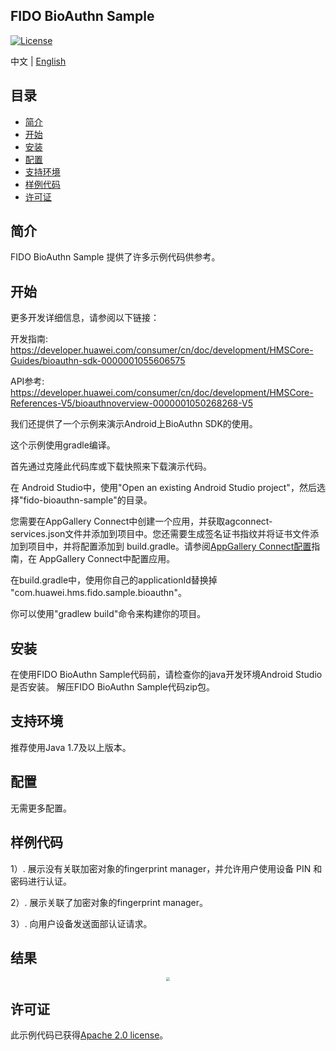 ## FIDO BioAuthn Sample
[![License](https://img.shields.io/badge/Docs-hmsguides-brightgreen)](https://developer.huawei.com/consumer/cn/doc/development/HMSCore-Guides/introduction-0000001051069988)

中文 | [English](README.md)

## 目录

 * [简介](#简介)
 * [开始](#开始)
 * [安装](#安装)
 * [配置](#配置)
 * [支持环境](#支持环境)
 * [样例代码](#样例代码)
 * [许可证](#许可证)


## 简介
FIDO BioAuthn Sample 提供了许多示例代码供参考。

## 开始
更多开发详细信息，请参阅以下链接：

开发指南: https://developer.huawei.com/consumer/cn/doc/development/HMSCore-Guides/bioauthn-sdk-0000001055606575

API参考: https://developer.huawei.com/consumer/cn/doc/development/HMSCore-References-V5/bioauthnoverview-0000001050268268-V5

我们还提供了一个示例来演示Android上BioAuthn SDK的使用。

这个示例使用gradle编译。

首先通过克隆此代码库或下载快照来下载演示代码。

在 Android Studio中，使用"Open an existing Android Studio project"，然后选择"fido-bioauthn-sample"的目录。

您需要在AppGallery Connect中创建一个应用，并获取agconnect-services.json文件并添加到项目中。您还需要生成签名证书指纹并将证书文件添加到项目中，并将配置添加到 build.gradle。请参阅[AppGallery Connect配置](https://developer.huawei.com/consumer/cn/doc/development/HMSCore-Guides/config-agc-0000001050262772)指南，在 AppGallery Connect中配置应用。

在build.gradle中，使用你自己的applicationId替换掉 "com.huawei.hms.fido.sample.bioauthn"。

你可以使用"gradlew build"命令来构建你的项目。


## 安装
在使用FIDO BioAuthn Sample代码前，请检查你的java开发环境Android Studio是否安装。
解压FIDO BioAuthn Sample代码zip包。

## 支持环境
推荐使用Java 1.7及以上版本。

## 配置
无需更多配置。

## 样例代码

1）. 展示没有关联加密对象的fingerprint manager，并允许用户使用设备 PIN 和密码进行认证。

2）. 展示关联了加密对象的fingerprint manager。

3）. 向用户设备发送面部认证请求。


## 结果
<center class="half">
<img src="images/result.png" style="zoom:33%;" />
</center>

## 许可证
此示例代码已获得[Apache 2.0 license](http://www.apache.org/licenses/LICENSE-2.0)。